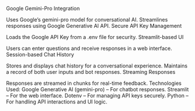 Google Gemini-Pro Integration

Uses Google’s gemini-pro model for conversational AI.
Streamlines responses using Google Generative AI API.
Secure API Key Management

Loads the Google API Key from a .env file for security.
Streamlit-based UI

Users can enter questions and receive responses in a web interface.
Session-based Chat History

Stores and displays chat history for a conversational experience.
Maintains a record of both user inputs and bot responses.
Streaming Responses

Responses are streamed in chunks for real-time feedback.
Technologies Used:
Google Generative AI (gemini-pro) – For chatbot responses.
Streamlit – For the web interface.
Dotenv – For managing API keys securely.
Python – For handling API interactions and UI logic.
